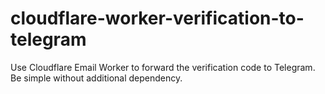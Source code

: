 # cloudflare-worker-verification-to-telegram

Use Cloudflare Email Worker to forward the verification code to Telegram. Be simple without additional dependency. 
